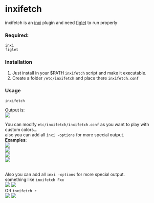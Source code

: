 # inxifetch
inxifetch is an [inxi](https://codeberg.org/smxi/inxi) plugin and need [figlet](http://www.figlet.org/) to run properly<br>
### Required:
```
inxi
figlet
```
### Installation
1. Just install in your $PATH `inxifetch` script and make it executable. 
2. Create a folder `/etc/inxifetch` and place there `inxifetch.conf`


### Usage

```inxifetch```

Output is:<br> 
![](./1.png)

You can modify `etc/inxifetch/inxifetch.conf` as you want to play with custom colors... <br>also you can add all ```inxi -options``` for more special output.   <br>
<b>Examples:</b><br>
![](./2.png)
<br>
![](./3.png)
<br>
![](./4.png)
<br>
![](./5.png)

<br>Also you can add all ```inxi -options``` for more special output.   <br>
something like `inxifetch Fxx`<br>
![](./a.png)
![](./b.png)<br>
OR `inxifetch r`<br>
![](./c.png)
![](./d.png)




